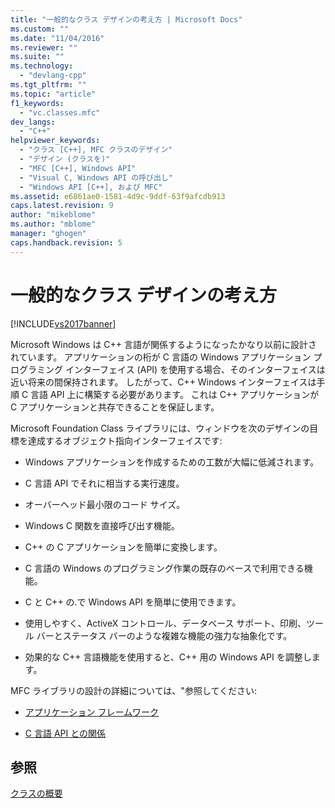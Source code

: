 ```yaml
---
title: "一般的なクラス デザインの考え方 | Microsoft Docs"
ms.custom: ""
ms.date: "11/04/2016"
ms.reviewer: ""
ms.suite: ""
ms.technology: 
  - "devlang-cpp"
ms.tgt_pltfrm: ""
ms.topic: "article"
f1_keywords: 
  - "vc.classes.mfc"
dev_langs: 
  - "C++"
helpviewer_keywords: 
  - "クラス [C++], MFC クラスのデザイン"
  - "デザイン (クラスを)"
  - "MFC [C++], Windows API"
  - "Visual C, Windows API の呼び出し"
  - "Windows API [C++], および MFC"
ms.assetid: e6861ae0-1581-4d9c-9ddf-63f9afcdb913
caps.latest.revision: 9
author: "mikeblome"
ms.author: "mblome"
manager: "ghogen"
caps.handback.revision: 5
---
```

# 一般的なクラス デザインの考え方
[!INCLUDE[vs2017banner](../assembler/inline/includes/vs2017banner.md)]

Microsoft Windows は C\+\+ 言語が関係するようになったかなり以前に設計されています。  アプリケーションの桁が C 言語の Windows アプリケーション プログラミング インターフェイス \(API\) を使用する場合、そのインターフェイスは近い将来の間保持されます。  したがって、C\+\+ Windows インターフェイスは手順 C 言語 API 上に構築する必要があります。  これは C\+\+ アプリケーションが C アプリケーションと共存できることを保証します。  
  
 Microsoft Foundation Class ライブラリには、ウィンドウを次のデザインの目標を達成するオブジェクト指向インターフェイスです:  
  
-   Windows アプリケーションを作成するための工数が大幅に低減されます。  
  
-   C 言語 API でそれに相当する実行速度。  
  
-   オーバーヘッド最小限のコード サイズ。  
  
-   Windows C 関数を直接呼び出す機能。  
  
-   C\+\+ の C アプリケーションを簡単に変換します。  
  
-   C 言語の Windows のプログラミング作業の既存のベースで利用できる機能。  
  
-   C と C\+\+ の.で Windows API を簡単に使用できます。  
  
-   使用しやすく、ActiveX コントロール、データベース サポート、印刷、ツール バーとステータス バーのような複雑な機能の強力な抽象化です。  
  
-   効果的な C\+\+ 言語機能を使用すると、C\+\+ 用の Windows API を調整します。  
  
 MFC ライブラリの設計の詳細については、"参照してください:  
  
-   [アプリケーション フレームワーク](../mfc/application-framework.md)  
  
-   [C 言語 API との関係](../mfc/relationship-to-the-c-language-api.md)  
  
## 参照  
 [クラスの概要](../mfc/class-library-overview.md)
